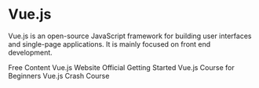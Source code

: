 <DedicatedRoadmap 
  href='/vue'
  title='Vue Roadmap'
  description='Click to check the detailed Vue Roadmap.'
/>

# Vue.js

Vue.js is an open-source JavaScript framework for building user interfaces and single-page applications. It is mainly focused on front end development.

<ResourceGroupTitle>Free Content</ResourceGroupTitle>
<BadgeLink colorScheme='blue' badgeText='Framework Website' href='https://vuejs.org/'>Vue.js Website</BadgeLink>
<BadgeLink colorScheme='blue' badgeText='Official Docs' href='https://vuejs.org/v2/guide/'>Official Getting Started</BadgeLink>
<BadgeLink badgeText='Course' colorScheme='green' href='https://www.youtube.com/watch?v=FXpIoQ_rT_c'>Vue.js Course for Beginners</BadgeLink>
<BadgeLink badgeText='Course' colorScheme='green' href='https://www.youtube.com/watch?v=qZXt1Aom3Cs'>Vue.js Crash Course</BadgeLink>
